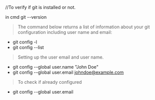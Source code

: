 //To verify if git is installed or not.

in cmd
git --version

> The command below returns a list of information about your git configuration including user name and email:
- git config -l
- git config --list

> Setting up the user email and user name.
 - git config --global user.name "John Doe"
 - git config --global user.email johndoe@example.com

> To check if already configured
 - git config --global user.email

 

